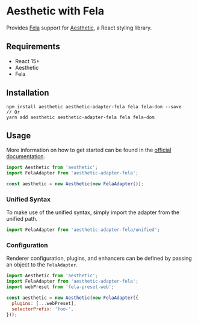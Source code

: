 # Aesthetic with Fela

Provides [Fela](https://github.com/rofrischmann/fela) support for
[Aesthetic](https://github.com/milesj/aesthetic), a React styling library.

## Requirements

* React 15+
* Aesthetic
* Fela

## Installation

```
npm install aesthetic aesthetic-adapter-fela fela fela-dom --save
// Or
yarn add aesthetic aesthetic-adapter-fela fela fela-dom
```

## Usage

More information on how to get started can be found in the
[official documentation](https://github.com/milesj/aesthetic).

```javascript
import Aesthetic from 'aesthetic';
import FelaAdapter from 'aesthetic-adapter-fela';

const aesthetic = new Aesthetic(new FelaAdapter());
```

### Unified Syntax

To make use of the unified syntax, simply import the adapter from the unified path.

```javascript
import FelaAdapter from 'aesthetic-adapter-fela/unified';
```

### Configuration

Renderer configuration, plugins, and enhancers can be defined by passing an object
to the `FelaAdapter`.

```javascript
import Aesthetic from 'aesthetic';
import FelaAdapter from 'aesthetic-adapter-fela';
import webPreset from 'fela-preset-web';

const aesthetic = new Aesthetic(new FelaAdapter({
  plugins: [...webPreset],
  selectorPrefix: 'foo-',
}));
```
